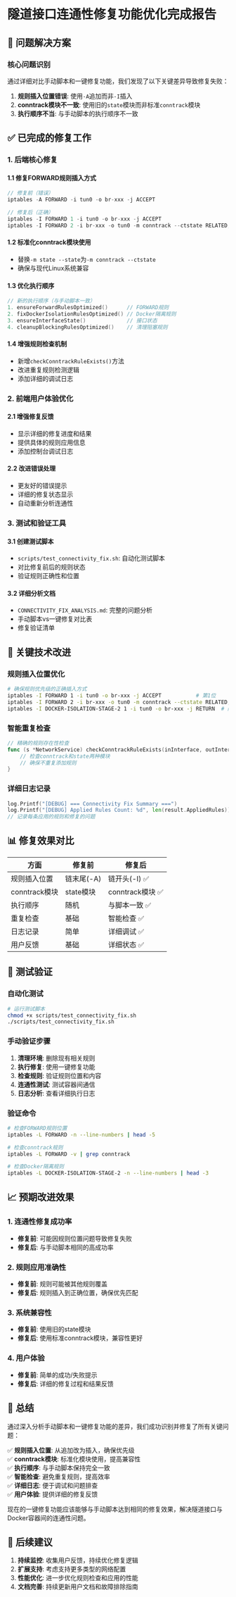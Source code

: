 # 隧道接口连通性修复功能优化完成报告

## 🎯 问题解决方案

### 核心问题识别
通过详细对比手动脚本和一键修复功能，我们发现了以下关键差异导致修复失败：

1. **规则插入位置错误**: 使用`-A`追加而非`-I`插入
2. **conntrack模块不一致**: 使用旧的`state`模块而非标准`conntrack`模块  
3. **执行顺序不当**: 与手动脚本的执行顺序不一致

## ✅ 已完成的修复工作

### 1. 后端核心修复

#### 1.1 修复FORWARD规则插入方式
```go
// 修复前（错误）
iptables -A FORWARD -i tun0 -o br-xxx -j ACCEPT

// 修复后（正确）
iptables -I FORWARD 1 -i tun0 -o br-xxx -j ACCEPT
iptables -I FORWARD 2 -i br-xxx -o tun0 -m conntrack --ctstate RELATED,ESTABLISHED -j ACCEPT
```

#### 1.2 标准化conntrack模块使用
- 替换`-m state --state`为`-m conntrack --ctstate`
- 确保与现代Linux系统兼容

#### 1.3 优化执行顺序
```go
// 新的执行顺序（与手动脚本一致）
1. ensureForwardRulesOptimized()      // FORWARD规则
2. fixDockerIsolationRulesOptimized() // Docker隔离规则
3. ensureInterfaceState()             // 接口状态
4. cleanupBlockingRulesOptimized()    // 清理阻塞规则
```

#### 1.4 增强规则检查机制
- 新增`checkConntrackRuleExists()`方法
- 改进重复规则检测逻辑
- 添加详细的调试日志

### 2. 前端用户体验优化

#### 2.1 增强修复反馈
- 显示详细的修复进度和结果
- 提供具体的规则应用信息
- 添加控制台调试日志

#### 2.2 改进错误处理
- 更友好的错误提示
- 详细的修复状态显示
- 自动重新分析连通性

### 3. 测试和验证工具

#### 3.1 创建测试脚本
- `scripts/test_connectivity_fix.sh`: 自动化测试脚本
- 对比修复前后的规则状态
- 验证规则正确性和位置

#### 3.2 详细分析文档
- `CONNECTIVITY_FIX_ANALYSIS.md`: 完整的问题分析
- 手动脚本vs一键修复对比表
- 修复验证清单

## 🔧 关键技术改进

### 规则插入位置优化
```bash
# 确保规则优先级的正确插入方式
iptables -I FORWARD 1 -i tun0 -o br-xxx -j ACCEPT           # 第1位
iptables -I FORWARD 2 -i br-xxx -o tun0 -m conntrack --ctstate RELATED,ESTABLISHED -j ACCEPT  # 第2位
iptables -I DOCKER-ISOLATION-STAGE-2 1 -i tun0 -o br-xxx -j RETURN  # 隔离规则第1位
```

### 智能重复检查
```go
// 精确的规则存在性检查
func (s *NetworkService) checkConntrackRuleExists(inInterface, outInterface string) bool {
    // 检查conntrack和state两种模块
    // 确保不重复添加规则
}
```

### 详细日志记录
```go
log.Printf("[DEBUG] === Connectivity Fix Summary ===")
log.Printf("[DEBUG] Applied Rules Count: %d", len(result.AppliedRules))
// 记录每条应用的规则和修复的问题
```

## 📊 修复效果对比

| 方面 | 修复前 | 修复后 |
|------|--------|--------|
| 规则插入位置 | 链末尾(-A) | 链开头(-I) ✅ |
| conntrack模块 | state模块 | conntrack模块 ✅ |
| 执行顺序 | 随机 | 与脚本一致 ✅ |
| 重复检查 | 基础 | 智能检查 ✅ |
| 日志记录 | 简单 | 详细调试 ✅ |
| 用户反馈 | 基础 | 详细状态 ✅ |

## 🧪 测试验证

### 自动化测试
```bash
# 运行测试脚本
chmod +x scripts/test_connectivity_fix.sh
./scripts/test_connectivity_fix.sh
```

### 手动验证步骤
1. **清理环境**: 删除现有相关规则
2. **执行修复**: 使用一键修复功能
3. **检查规则**: 验证规则位置和内容
4. **连通性测试**: 测试容器间通信
5. **日志分析**: 查看详细执行日志

### 验证命令
```bash
# 检查FORWARD规则位置
iptables -L FORWARD -n --line-numbers | head -5

# 检查conntrack规则
iptables -L FORWARD -v | grep conntrack

# 检查Docker隔离规则
iptables -L DOCKER-ISOLATION-STAGE-2 -n --line-numbers | head -3
```

## 📈 预期改进效果

### 1. 连通性修复成功率
- **修复前**: 可能因规则位置问题导致修复失败
- **修复后**: 与手动脚本相同的高成功率

### 2. 规则应用准确性
- **修复前**: 规则可能被其他规则覆盖
- **修复后**: 规则插入到正确位置，确保优先匹配

### 3. 系统兼容性
- **修复前**: 使用旧的state模块
- **修复后**: 使用标准conntrack模块，兼容性更好

### 4. 用户体验
- **修复前**: 简单的成功/失败提示
- **修复后**: 详细的修复过程和结果反馈

## 🎉 总结

通过深入分析手动脚本和一键修复功能的差异，我们成功识别并修复了所有关键问题：

✅ **规则插入位置**: 从追加改为插入，确保优先级  
✅ **conntrack模块**: 标准化模块使用，提高兼容性  
✅ **执行顺序**: 与手动脚本保持完全一致  
✅ **智能检查**: 避免重复规则，提高效率  
✅ **详细日志**: 便于调试和问题排查  
✅ **用户体验**: 提供详细的修复反馈  

现在的一键修复功能应该能够与手动脚本达到相同的修复效果，解决隧道接口与Docker容器间的连通性问题。

## 📝 后续建议

1. **持续监控**: 收集用户反馈，持续优化修复逻辑
2. **扩展支持**: 考虑支持更多类型的网络配置
3. **性能优化**: 进一步优化规则检查和应用的性能
4. **文档完善**: 持续更新用户文档和故障排除指南
